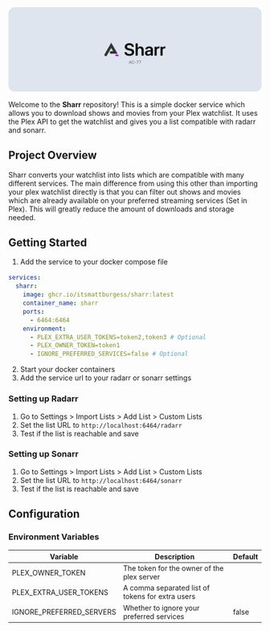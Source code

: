 ![Banner](./assets/images/readme-banner.png)

Welcome to the **Sharr** repository! This is a simple docker service which allows you to download shows and movies from your Plex watchlist. It uses the Plex API to get the watchlist and gives you a list compatible with radarr and sonarr.

## Project Overview

Sharr converts your watchlist into lists which are compatible with many different services. The main difference from using this other than importing your plex watchlist directly is that you can filter out shows and movies which are already available on your preferred streaming services (Set in Plex). This will greatly reduce the amount of downloads and storage needed.

## Getting Started

1. Add the service to your docker compose file

```yaml
services:
  sharr:
    image: ghcr.io/itsmattburgess/sharr:latest
    container_name: sharr
    ports:
      - 6464:6464
    environment:
      - PLEX_EXTRA_USER_TOKENS=token2,token3 # Optional
      - PLEX_OWNER_TOKEN=token1
      - IGNORE_PREFERRED_SERVICES=false # Optional
```

2. Start your docker containers
3. Add the service url to your radarr or sonarr settings

### Setting up Radarr

1. Go to Settings > Import Lists > Add List > Custom Lists
2. Set the list URL to `http://localhost:6464/radarr`
3. Test if the list is reachable and save

### Setting up Sonarr

1. Go to Settings > Import Lists > Add List > Custom Lists
2. Set the list URL to `http://localhost:6464/sonarr`
3. Test if the list is reachable and save

## Configuration

### Environment Variables

| Variable | Description | Default |
|----------|-------------|---------|
| PLEX_OWNER_TOKEN | The token for the owner of the plex server | |
| PLEX_EXTRA_USER_TOKENS | A comma separated list of tokens for extra users | |
| IGNORE_PREFERRED_SERVERS | Whether to ignore your preferred services | false |
